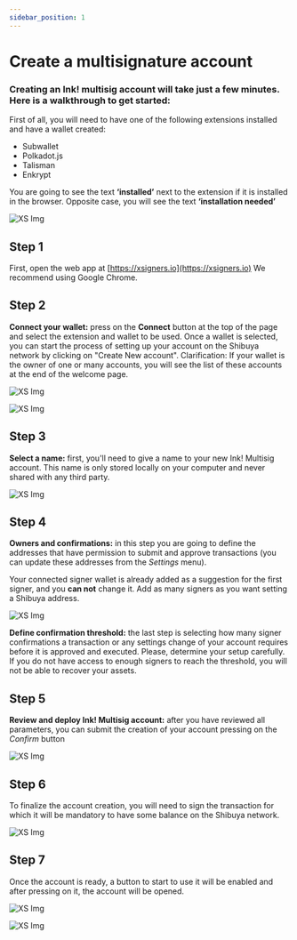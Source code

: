 ```yaml
---
sidebar_position: 1
---
```


# Create a multisignature account

### Creating an Ink! multisig account will take just a few minutes. Here is a walkthrough to get started:

First of all, you will need to have one of the following extensions installed and have a wallet created:

- Subwallet
- Polkadot.js
- Talisman
- Enkrypt

You are going to see the text **‘installed’** next to the extension if it is installed in the browser. Opposite case, you will see the text **‘installation needed’**

![XS Img](./assets/00Landing_not_connected.png)

## Step 1
First, open the web app at [https://xsigners.io](https://xsigners.io) We recommend using Google Chrome. 

## Step 2
**Connect your wallet:** press on the **Connect** button at the top of the page and select the extension and wallet to be used.
Once a wallet is selected, you can start the process of setting up your account on the Shibuya network by clicking on "Create New account". 
Clarification: If your wallet is the owner of one or many accounts, you will see the list of these accounts at the end of the welcome page.

![XS Img](./assets/01Connect_wallet_modal.png)

![XS Img](./assets/02Wallet_connected.png)

## Step 3
**Select a name:** first, you'll need to give a name to your new Ink! Multisig account. This name is only stored locally on your computer and never shared with any third party.

![XS Img](./assets/03XS_create_step_1.png)

## Step 4
**Owners and confirmations:** in this step you are going to define the addresses that have permission to submit and approve transactions (you can update these addresses from the *Settings* menu).

Your connected signer wallet is already added as a suggestion for the first signer, and you **can not** change it. Add as many signers as you want setting a Shibuya address.

![XS Img](./assets/04XS_create_step_2.png)

**Define confirmation threshold:** the last step is selecting how many signer confirmations a transaction or any settings change of your account requires before it is approved and executed. Please, determine your setup carefully. If you do not have access to enough signers to reach the threshold, you will not be able to recover your assets.

## Step 5
**Review and deploy Ink! Multisig account:** after you have reviewed all parameters, you can submit the creation of your account pressing on the *Confirm* button

![XS Img](./assets/05XS_create_step_3.png)

## Step 6
To finalize the account creation, you will need to sign the transaction for which it will be mandatory to have some balance on the Shibuya network.

![XS Img](./assets/06XS_create_wait_for_sign.png)


## Step 7
Once the account is ready, a button to start to use it will be enabled and after pressing on it, the account will be opened.

![XS Img](./assets/07XS_create_sucess_sign.png)

![XS Img](./assets/08XS_landing.png)



